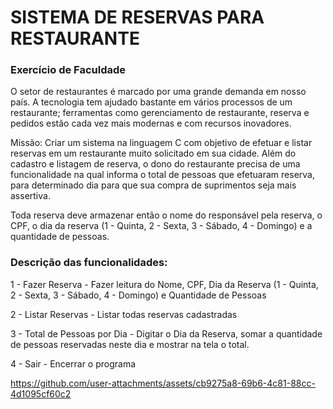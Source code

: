 <h1>SISTEMA DE RESERVAS PARA RESTAURANTE</h1>
<h3>Exercício de Faculdade</h3>
<p>O setor de restaurantes é marcado por uma grande demanda em nosso país. A tecnologia tem ajudado bastante em vários processos de um restaurante; 
  ferramentas como gerenciamento de restaurante, reserva e pedidos estão cada vez mais modernas e com recursos inovadores.</p>

<p>Missão: Criar um sistema na linguagem C com objetivo de efetuar e listar reservas em um restaurante muito solicitado em sua cidade. Além do cadastro e listagem de reserva, 
  o dono do restaurante precisa de uma funcionalidade na qual informa o total de pessoas que efetuaram reserva, para determinado dia para que sua compra de suprimentos seja mais assertiva.</p>

<p>Toda reserva deve armazenar então o nome do responsável pela reserva, o CPF, o dia da reserva (1 - Quinta, 2 - Sexta, 3 - Sábado, 4 - Domingo) e a quantidade de pessoas.</p>

<h3>Descrição das funcionalidades:</h3>

<p>1 - Fazer Reserva - Fazer leitura do Nome, CPF, Dia da Reserva (1 - Quinta, 2 - Sexta, 3 - Sábado, 4 - Domingo) e Quantidade de Pessoas</p>
<p>2 - Listar Reservas - Listar todas reservas cadastradas</p>
<p>3 - Total de Pessoas por Dia - Digitar o Dia da Reserva, somar a quantidade de pessoas reservadas neste dia e mostrar na tela o total.</p>
<p>4 - Sair - Encerrar o programa</p>

https://github.com/user-attachments/assets/cb9275a8-69b6-4c81-88cc-4d1095cf60c2
